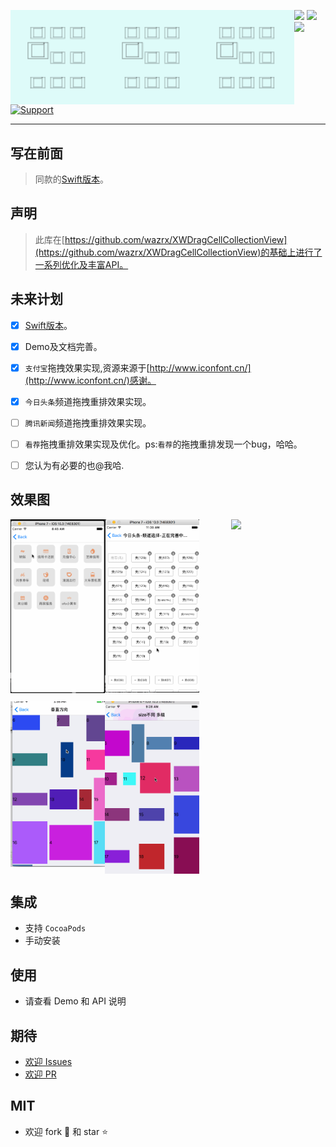 <p align="center">
<img src="Gif/logo.png" width="30%" align="left"> 
<img src="Gif/logo.png" width="30%" align="left"> 
<img src="Gif/logo.png" width="30%" align="left">
</p>

![](https://img.shields.io/badge/platform-iOS-red.svg) ![](https://img.shields.io/badge/language-Objective--C-orange.svg) 
![](https://img.shields.io/badge/license-MIT%20License-brightgreen.svg) 
[![Support](https://img.shields.io/badge/support-iOS%207%2B%20-blue.svg?style=flat)](https://www.apple.com/nl/ios/) 

---

## 写在前面

> 同款的[Swift版本](https://github.com/asiosldh/BMDragCellCollectionViewSwift)。

## 声明

> 此库在[https://github.com/wazrx/XWDragCellCollectionView](https://github.com/wazrx/XWDragCellCollectionView)的基础上进行了一系列优化及丰富API。


## 未来计划
* [x] [Swift版本](https://github.com/asiosldh/BMDragCellCollectionViewSwift)。
* [x] Demo及文档完善。
* [x] `支付宝`拖拽效果实现,资源来源于[http://www.iconfont.cn/](http://www.iconfont.cn/)感谢。
* [x] `今日头条`频道拖拽重排效果实现。
* [ ] `腾讯新闻`频道拖拽重排效果实现。
* [ ] `看荐`拖拽重排效果实现及优化。ps:`看荐`的拖拽重排发现一个bug，哈哈。
* [ ] 您认为有必要的也@我哈.


## 效果图 

<p>
<img src="Gif/-1.gif" width="30%" align="left">
<img src="Gif/4.gif" width="30%" align="center">
<img src="Gif/5.gif" width="30%" align="right">
</p>

<p>
<img src="Gif/2.gif" width="30%" align="left">
<img src="Gif/1.gif" width="30%" align="center">
</p>

## 集成

- 支持 `CocoaPods` 
- 手动安装

## 使用

- 请查看 Demo 和 API 说明

## 期待

- [欢迎 Issues](https://github.com/liangdahong/BMDragCellCollectionView/issues)
- [欢迎 PR](https://github.com/liangdahong/BMDragCellCollectionView/pulls)


## MIT

- 欢迎 fork 🍴 和 star ⭐️
